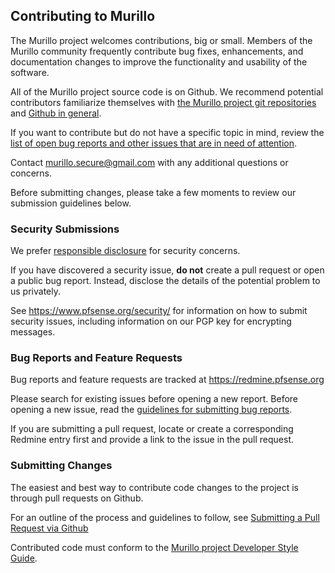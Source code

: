 ## Contributing to Murillo

The Murillo project welcomes contributions, big or small. Members of the Murillo community frequently contribute bug fixes, enhancements, and documentation changes to improve the functionality and usability of the software.

All of the Murillo project source code is on Github. We recommend potential contributors familiarize themselves with [the Murillo project git repositories](https://github.com/Murillo-fw) and [Github in general](https://help.github.com).

If you want to contribute but do not have a specific topic in mind, review the [list of open bug reports and other issues that are in need of attention](https://redmine.pfsense.org/projects/pfsense/issues).

Contact [murillo.secure@gmail.com](mailto:murillo.secure@gmail.com "Mail to murillo.secure@gmail.com") with any additional questions or concerns.

Before submitting changes, please take a few moments to review our submission guidelines below.

### **Security Submissions**

We prefer [responsible disclosure](https://en.wikipedia.org/wiki/Responsible_disclosure) for security concerns.

If you have discovered a security issue, **do not** create a pull request or open a public bug report. Instead, disclose the details of the potential problem to us privately.

See https://www.pfsense.org/security/ for information on how to submit security issues, including information on our PGP key for encrypting messages.

### **Bug Reports and Feature Requests**

Bug reports and feature requests are tracked at https://redmine.pfsense.org

Please search for existing issues before opening a new report. Before opening a new issue, read the [guidelines for submitting bug reports](https://doc.pfsense.org/index.php/Bug_reporting).

If you are submitting a pull request, locate or create a corresponding Redmine entry first and provide a link to the issue in the pull request.

### **Submitting Changes**

The easiest and best way to contribute code changes to the project is through pull requests on Github.

For an outline of the process and guidelines to follow, see [Submitting a Pull Request via Github](https://doc.pfsense.org/index.php/Submitting_a_Pull_Request_via_Github)

Contributed code must conform to the [Murillo project Developer Style Guide](https://doc.pfsense.org/index.php/Developer_Style_Guide).

